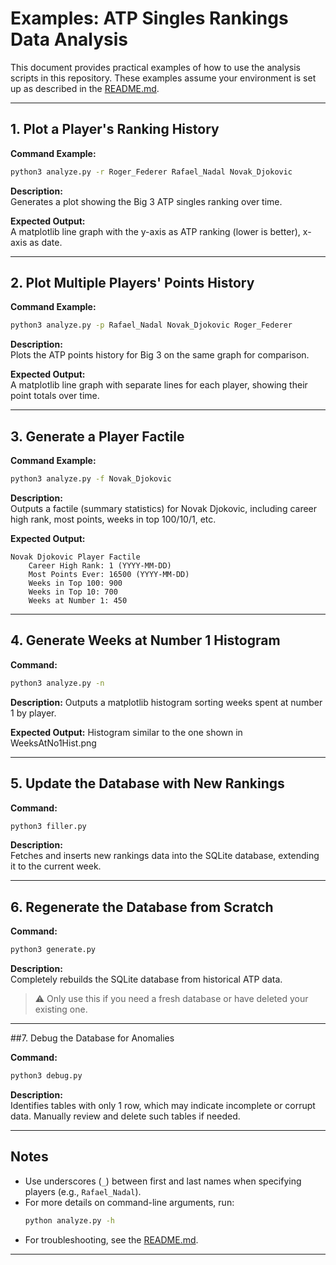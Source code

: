 # Examples: ATP Singles Rankings Data Analysis

This document provides practical examples of how to use the analysis scripts in this repository. These examples assume your environment is set up as described in the [README.md](../README.md).

---

## 1. Plot a Player's Ranking History

**Command Example:**
```bash
python3 analyze.py -r Roger_Federer Rafael_Nadal Novak_Djokovic
```

**Description:**  
Generates a plot showing the Big 3 ATP singles ranking over time.

**Expected Output:**  
A matplotlib line graph with the y-axis as ATP ranking (lower is better), x-axis as date.

---

## 2. Plot Multiple Players' Points History

**Command Example:**
```bash
python3 analyze.py -p Rafael_Nadal Novak_Djokovic Roger_Federer
```

**Description:**  
Plots the ATP points history for Big 3 on the same graph for comparison.

**Expected Output:**  
A matplotlib line graph with separate lines for each player, showing their point totals over time.

---

## 3. Generate a Player Factile

**Command Example:**
```bash
python3 analyze.py -f Novak_Djokovic
```

**Description:**  
Outputs a factile (summary statistics) for Novak Djokovic, including career high rank, most points, weeks in top 100/10/1, etc.

**Expected Output:**
```
Novak Djokovic Player Factile
    Career High Rank: 1 (YYYY-MM-DD)
    Most Points Ever: 16500 (YYYY-MM-DD)
    Weeks in Top 100: 900
    Weeks in Top 10: 700
    Weeks at Number 1: 450
```

---

## 4. Generate Weeks at Number 1 Histogram

**Command:**
```bash
python3 analyze.py -n
```

**Description:**
Outputs a matplotlib histogram sorting weeks spent at number 1 by player.

**Expected Output:**
Histogram similar to the one shown in WeeksAtNo1Hist.png

---

## 5. Update the Database with New Rankings

**Command:**
```bash
python3 filler.py
```

**Description:**  
Fetches and inserts new rankings data into the SQLite database, extending it to the current week.

---

## 6. Regenerate the Database from Scratch

**Command:**
```bash
python3 generate.py
```

**Description:**  
Completely rebuilds the SQLite database from historical ATP data.
> ⚠️ Only use this if you need a fresh database or have deleted your existing one.

---

##7. Debug the Database for Anomalies

**Command:**
```bash
python3 debug.py
```

**Description:**  
Identifies tables with only 1 row, which may indicate incomplete or corrupt data. Manually review and delete such tables if needed.

---

## Notes

- Use underscores (`_`) between first and last names when specifying players (e.g., `Rafael_Nadal`).
- For more details on command-line arguments, run:
  ```bash
  python analyze.py -h
  ```
- For troubleshooting, see the [README.md](../README.md).

---

